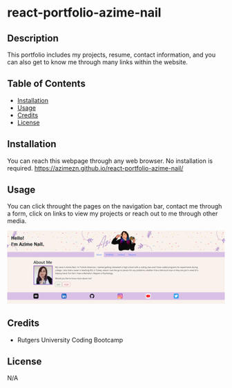# react-portfolio-azime-nail

## Description

This portfolio includes my projects, resume, contact information, and you can also get to know me through many links within the website.

## Table of Contents

- [Installation](#installation)
- [Usage](#usage)
- [Credits](#credits)
- [License](#license)

## Installation

You can reach this webpage through any web browser. No installation is required.
https://azimezn.github.io/react-portfolio-azime-nail/

## Usage

You can click throught the pages on the navigation bar, contact me through a form, click on links to view my projects or reach out to me through other media.

![screenshot of the ](./src/images/screenshot.png)

## Credits

- Rutgers University Coding Bootcamp

## License

N/A
